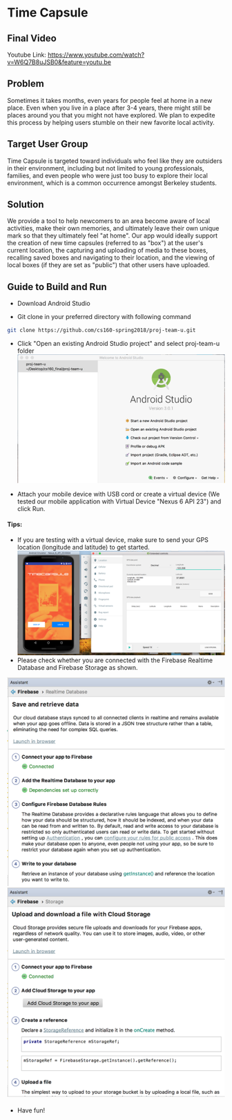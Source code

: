 # Time Capsule

## Final Video

Youtube Link: https://www.youtube.com/watch?v=W6Q7B8uJSB0&feature=youtu.be

## Problem

Sometimes it takes months, even years for people feel at home in a new place. Even when you live in a place after 3-4 years, there might still be places around you that you might not have explored. We plan to expedite this process by helping users stumble on their new favorite local activity.

## Target User Group

Time Capsule is targeted toward individuals who feel like they are outsiders in their environment, including but not limited to young professionals, families, and even people who were just too busy to explore their local environment, which is a common occurrence amongst Berkeley students.

## Solution

We provide a tool to help newcomers to an area become aware of local activities, make their own memories, and ultimately leave their own unique mark so that they ultimately feel "at home". Our app would ideally support the creation of new time capsules (referred to as "box") at the user's current location, the capturing and uploading of media to these boxes, recalling saved boxes and navigating to their location, and the viewing of local boxes (if they are set as "public") that other users have uploaded.

## Guide to Build and Run

- Download Android Studio

- Git clone in your preferred directory with following command
``` bash
git clone https://github.com/cs160-spring2018/proj-team-u.git
```

- Click "Open an existing Android Studio project" and select proj-team-u folder
![android studio setup](/android_setup.png)

- Attach your mobile device with USB cord or create a virtual device (We tested our mobile application with Virtual Device "Nexus 6 API 23") and click Run.

#### Tips:
- If you are testing with a virtual device, make sure to send your GPS location (longitude and latitude) to get started.
![android studio setup](/giving_location.png)
- Please check whether you are connected with the Firebase Realtime Database and Firebase Storage as shown.

![android studio setup](/realtime_db.png)
![android studio setup](/storage.png)

####
- Have fun!
